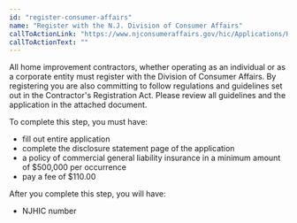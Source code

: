 ```yaml
---
id: "register-consumer-affairs"
name: "Register with the N.J. Division of Consumer Affairs"
callToActionLink: "https://www.njconsumeraffairs.gov/hic/Applications/Home-Improvement-Contractor-Application-for-Initial-Registration.pdf"
callToActionText: ""
---
```


All home improvement contractors, whether operating as an individual or as a corporate entity must register with the Division of Consumer Affairs. By registering you are also committing to follow regulations and guidelines set out in the Contractor's Registration Act. Please review all guidelines and the application in the attached document.
        
To complete this step, you must have:
- fill out entire application
- complete the disclosure statement page of the application
- a policy of commercial general liability insurance in a minimum amount of $500,000 per occurrence
- pay a fee of $110.00

After you complete this step, you will have:
- NJHIC number

